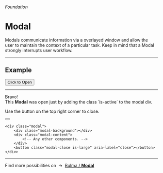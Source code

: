 <h6 class="subtitle is-5 has-text-grey has-text-weight-semibold">Foundation</h6><h1 class="title is-1 has-text-weight-bold">Modal</h1>
<p class="subtitle is-5"><span class="has-text-weight-semibold">Modals</span> communicate information via a overlayed window and allow the user to maintain the context of a particular task. Keep in mind that a Modal strongly interrupts user workflow.</p>

<hr class="is-visible is-large">

<h2 class="title is-4 has-text-weight-semibold">Example</h2>

<button onclick="openModal()" class="button is-medium is-primary">Click to Open</button>

<hr class="is-small">

<div id="js-modal" class="modal">
    <div class="modal-background" onclick="closeModal()"></div>
    <div class="modal-content">
        <div class="box is-white is-relaxed has-text-centered">
            <div class="title is-spaced is-2">Bravo!</div>
            <div class="subtitle is-5">This <strong>Modal</strong> was open just by adding the class `is-active` to the modal div.</div>
            <p class="has-text-grey has-text-weight-semibold">Use the button on the top right corner to close.</p>
        </div>
    </div>
    <button onclick="closeModal()" class="modal-close is-large" aria-label="close"></button>
</div>

    <div class="modal">
        <div class="modal-background"></div>
        <div class="modal-content">
            <!-- Any other components. -->
        </div>
        <button class="modal-close is-large" aria-label="close"></button>
    </div>


<hr class="is-large ">

<div class="box is-bordered">
    Find more possibilities on &nbsp;→&nbsp; <a href="https://bulma.io/documentation/components/modal/" target="blank">Bulma / <strong>Modal</strong></a>
</div>